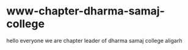 # www-chapter-dharma-samaj-college

hello everyone we are chapter leader of 
dharma samaj college aligarh 
